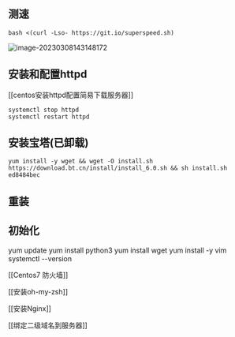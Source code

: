## 测速

```
bash <(curl -Lso- https://git.io/superspeed.sh)
```

![image-20230308143148172](https://kiwi4814-1256211473.cos.ap-nanjing.myqcloud.com/img/image-20230308143148172.webp)

## 安装和配置httpd

[[centos安装httpd配置简易下载服务器]]

```
systemctl stop httpd
systemctl restart httpd
```



## 安装宝塔(已卸载)

```
yum install -y wget && wget -O install.sh https://download.bt.cn/install/install_6.0.sh && sh install.sh ed8484bec
```


## 重装

## 初始化

yum update
yum install python3
yum install wget
yum install -y vim
systemctl --version


[[Centos7 防火墙]]

[[安装oh-my-zsh]]

[[安装Nginx]]

[[绑定二级域名到服务器]]

